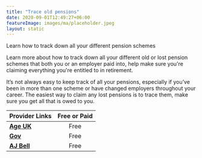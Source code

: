 ```yaml
---
title: "Trace old pensions"
date: 2020-09-01T12:49:27+06:00
featureImage: images/ma/placeholder.jpeg
layout: static
---
```


Learn how to track down all your different pension schemes

Learn more about how to track down all your different old or lost pension schemes that both you or an employer paid into, help make sure you're claiming everything you're entitled to in retirement.

It’s not always easy to keep track of all your pensions, especially if you’ve been in more than one scheme or have changed employers throughout your career. The easiest way to claim any lost pensions is to trace them, make sure you get all that is owed to you.

| Provider Links      | Free or Paid  |  
| :-----------          | :--------------:      |  
| [**Age UK**](https://www.ageuk.org.uk/information-advice/money-legal/pensions/tracing-old-pensions/) | Free | 
| [**Gov**](https://www.gov.uk/government/news/new-pension-tracing-service-website-launched) | Free | 
| [**AJ Bell**](https://www.ajbell.co.uk/find-my-pension?gclid=c78ba4fec26a1562676ac0bb9ef3b900) | Free | 
  

<br/><br/>






